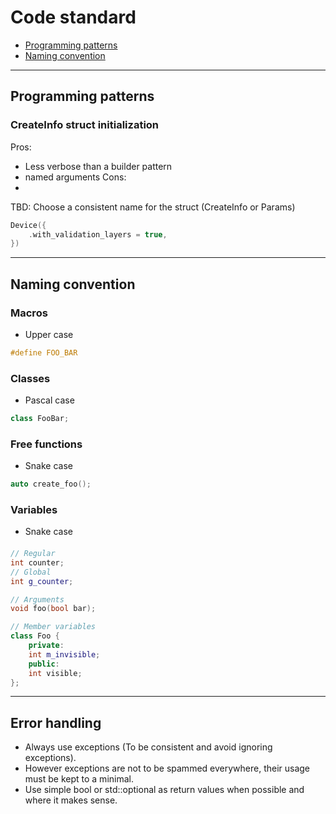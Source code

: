 # Code standard

- [Programming patterns](#programming-patterns)
- [Naming convention](#naming-convention)

__________________________________________________
## Programming patterns

### CreateInfo struct initialization

Pros:  
- Less verbose than a builder pattern  
- named arguments
Cons:  
- 

TBD: Choose a consistent name for the struct (CreateInfo or Params)
```c++
Device({
    .with_validation_layers = true,
})
```

__________________________________________________
## Naming convention

### Macros
- Upper case
```c++
#define FOO_BAR
```


### Classes
- Pascal case
```c++
class FooBar;
```


### Free functions
- Snake case
```c++
auto create_foo();
```


### Variables
- Snake case
#### 
```c++
// Regular
int counter;
// Global
int g_counter;

// Arguments
void foo(bool bar);

// Member variables
class Foo {
    private:
    int m_invisible;
    public:
    int visible;
};
```

__________________________________________________
## Error handling

- Always use exceptions (To be consistent and avoid ignoring exceptions).
- However exceptions are not to be spammed everywhere, their usage must be kept to a minimal.
- Use simple bool or std::optional as return values when possible and where it makes sense.